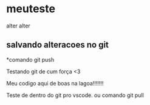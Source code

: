 # meuteste

alter alter

## salvando alteracoes no git
*comando git push

Testando git de cum força <3

Meu codigo aqui de boas na lagoa!!!!!!!

Teste de dentro do git pro vscode. ou comando git pull
